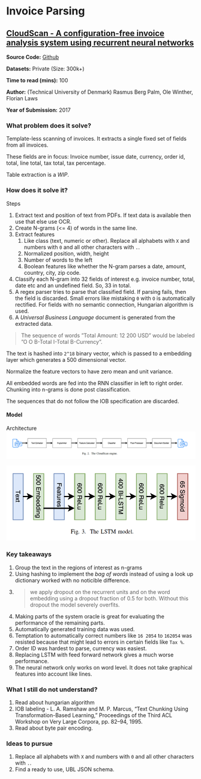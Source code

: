 # Invoice Parsing

## [CloudScan - A configuration-free invoice analysis system using recurrent neural networks](https://arxiv.org/abs/1708.07403)

**Source Code:** [Github](https://github.com/naiveHobo/InvoiceNet)

**Datasets:** Private (Size: 300k+)

**Time to read (mins):** 100

**Author:** (Technical University of Denmark) Rasmus Berg Palm, Ole Winther, Florian Laws

**Year of Submission:** 2017

### What problem does it solve?

Template-less scanning of invoices. It extracts a single fixed set of fields from all invoices.

These fields are in focus: Invoice number, issue date, currency, order id, total, line total, tax total, tax percentage.

Table extraction is a *WIP*.

### How does it solve it?

Steps
1. Extract text and position of text from PDFs. If text data is available then use that else use OCR.
2. Create N-grams (<= 4) of words in the same line.
3. Extract features 
    1. Like class (text, numeric or other). Replace all alphabets with `X` and numbers with `0` and all other characters with `.`.
    2. Normalized position, width, height
    3. Number of words to the left
    4. Boolean features like whether the N-gram parses a date, amount, country, city, zip code.
4. Classify each N-gram into 32 fields of interest e.g. invoice number, total, date etc and an undefined field. So, 33 in total.
5. A regex parser tries to parse that classified field. If parsing fails, then the field is discarded. Small errors like mistaking `0` with `O` is automatically rectified. For fields with no semantic connection, Hungarian algorithm is used. 
6. A *Universal Business Language* document is generated from the extracted data.

> The sequence of words ”Total Amount: 12 200 USD” would be labeled ”O O B-Total I-Total B-Currency”.

The text is hashed into `2^18` binary vector, which is passed to a embedding layer which generates a 500 dimensional vector.

Normalize the feature vectors to have zero mean and unit variance.

All embedded words are fed into the RNN classifier in left to right order. Chunking into n-grams is done post classification.

The sequences that do not follow the IOB specification are discarded.

#### Model

Architecture
![Architecture overview](./imgs/CloudScan_engine.png)

![LSTM model](./imgs/CloudScan_lstm_model.png)

### Key takeaways

1. Group the text in the regions of interest as n-grams
2. Using hashing to implement the *bag of words* instead of using a look up dictionary worked with no noticible difference.
3. > we apply dropout on the recurrent units and on the word embedding using a dropout fraction of 0.5 for both. Without this dropout the model severely overfits.
4. Making parts of the system oracle is great for evaluating the performance of the remaining parts.
5. Automatically generated training data was used.
6. Temptation to automatically correct numbers like `16 2054` to `162054` was resisted because that might lead to errors in certain fields like `Tax %`.
7. Order ID was hardest to parse, currency was easiest. 
8. Replacing LSTM with feed forward network gives a much worse performance.
9. The neural network only works on word level. It does not take graphical features into account like lines.

### What I still do not understand?

1. Read about hungarian algorithm
2. IOB labeling - L. A. Ramshaw and M. P. Marcus, “Text Chunking Using Transformation-Based Learning,” Proceedings of the Third ACL Workshop on Very Large Corpora, pp. 82–94, 1995.
3. Read about byte pair encoding.

### Ideas to pursue

1. Replace all alphabets with `X` and numbers with `0` and all other characters with `.`.
2. Find a ready to use, UBL JSON schema.
